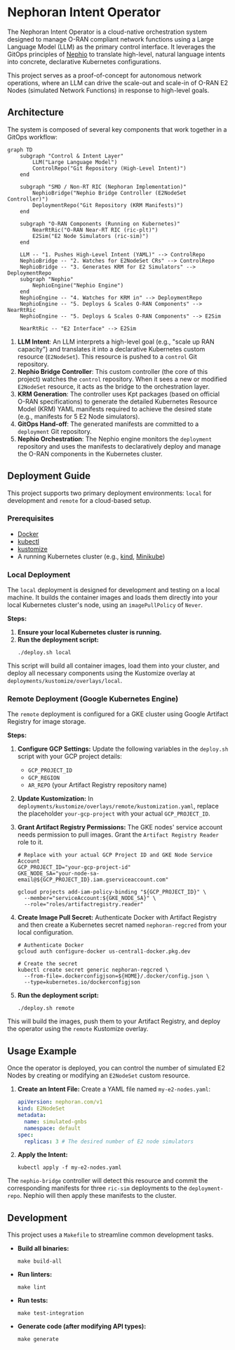 # Nephoran Intent Operator

The Nephoran Intent Operator is a cloud-native orchestration system designed to manage O-RAN compliant network functions using a Large Language Model (LLM) as the primary control interface. It leverages the GitOps principles of [Nephio](https://nephio.org/) to translate high-level, natural language intents into concrete, declarative Kubernetes configurations.

This project serves as a proof-of-concept for autonomous network operations, where an LLM can drive the scale-out and scale-in of O-RAN E2 Nodes (simulated Network Functions) in response to high-level goals.

## Architecture

The system is composed of several key components that work together in a GitOps workflow:

```mermaid
graph TD
    subgraph "Control & Intent Layer"
        LLM("Large Language Model")
        ControlRepo("Git Repository (High-Level Intent)")
    end

    subgraph "SMO / Non-RT RIC (Nephoran Implementation)"
        NephioBridge("Nephio Bridge Controller (E2NodeSet Controller)")
        DeploymentRepo("Git Repository (KRM Manifests)")
    end

    subgraph "O-RAN Components (Running on Kubernetes)"
        NearRtRic("O-RAN Near-RT RIC (ric-plt)")
        E2Sim("E2 Node Simulators (ric-sim)")
    end

    LLM -- "1. Pushes High-Level Intent (YAML)" --> ControlRepo
    NephioBridge -- "2. Watches for E2NodeSet CRs" --> ControlRepo
    NephioBridge -- "3. Generates KRM for E2 Simulators" --> DeploymentRepo
    subgraph "Nephio"
        NephioEngine("Nephio Engine")
    end
    NephioEngine -- "4. Watches for KRM in" --> DeploymentRepo
    NephioEngine -- "5. Deploys & Scales O-RAN Components" --> NearRtRic
    NephioEngine -- "5. Deploys & Scales O-RAN Components" --> E2Sim

    NearRtRic -- "E2 Interface" --> E2Sim
```

1.  **LLM Intent**: An LLM interprets a high-level goal (e.g., "scale up RAN capacity") and translates it into a declarative Kubernetes custom resource (`E2NodeSet`). This resource is pushed to a `control` Git repository.
2.  **Nephio Bridge Controller**: This custom controller (the core of this project) watches the `control` repository. When it sees a new or modified `E2NodeSet` resource, it acts as the bridge to the orchestration layer.
3.  **KRM Generation**: The controller uses Kpt packages (based on official O-RAN specifications) to generate the detailed Kubernetes Resource Model (KRM) YAML manifests required to achieve the desired state (e.g., manifests for 5 E2 Node simulators).
4.  **GitOps Hand-off**: The generated manifests are committed to a `deployment` Git repository.
5.  **Nephio Orchestration**: The Nephio engine monitors the `deployment` repository and uses the manifests to declaratively deploy and manage the O-RAN components in the Kubernetes cluster.

## Deployment Guide

This project supports two primary deployment environments: `local` for development and `remote` for a cloud-based setup.

### Prerequisites

*   [Docker](https://www.docker.com/)
*   [kubectl](https://kubernetes.io/docs/tasks/tools/)
*   [kustomize](https://kustomize.io/)
*   A running Kubernetes cluster (e.g., [kind](https://kind.sigs.k8s.io/), [Minikube](https://minikube.sigs.k8s.io/docs/start/))

### Local Deployment

The `local` deployment is designed for development and testing on a local machine. It builds the container images and loads them directly into your local Kubernetes cluster's node, using an `imagePullPolicy` of `Never`.

**Steps:**

1.  **Ensure your local Kubernetes cluster is running.**
2.  **Run the deployment script:**
    ```shell
    ./deploy.sh local
    ```
This script will build all container images, load them into your cluster, and deploy all necessary components using the Kustomize overlay at `deployments/kustomize/overlays/local`.

### Remote Deployment (Google Kubernetes Engine)

The `remote` deployment is configured for a GKE cluster using Google Artifact Registry for image storage.

**Steps:**

1.  **Configure GCP Settings:**
    Update the following variables in the `deploy.sh` script with your GCP project details:
    *   `GCP_PROJECT_ID`
    *   `GCP_REGION`
    *   `AR_REPO` (your Artifact Registry repository name)

2.  **Update Kustomization:**
    In `deployments/kustomize/overlays/remote/kustomization.yaml`, replace the placeholder `your-gcp-project` with your actual `GCP_PROJECT_ID`.

3.  **Grant Artifact Registry Permissions:**
    The GKE nodes' service account needs permission to pull images. Grant the `Artifact Registry Reader` role to it.
    ```shell
    # Replace with your actual GCP Project ID and GKE Node Service Account
    GCP_PROJECT_ID="your-gcp-project-id"
    GKE_NODE_SA="your-node-sa-email@${GCP_PROJECT_ID}.iam.gserviceaccount.com"

    gcloud projects add-iam-policy-binding "${GCP_PROJECT_ID}" \
      --member="serviceAccount:${GKE_NODE_SA}" \
      --role="roles/artifactregistry.reader"
    ```

4.  **Create Image Pull Secret:**
    Authenticate Docker with Artifact Registry and then create a Kubernetes secret named `nephoran-regcred` from your local configuration.
    ```shell
    # Authenticate Docker
    gcloud auth configure-docker us-central1-docker.pkg.dev

    # Create the secret
    kubectl create secret generic nephoran-regcred \
      --from-file=.dockerconfigjson=${HOME}/.docker/config.json \
      --type=kubernetes.io/dockerconfigjson
    ```

5.  **Run the deployment script:**
    ```shell
    ./deploy.sh remote
    ```
This will build the images, push them to your Artifact Registry, and deploy the operator using the `remote` Kustomize overlay.

## Usage Example

Once the operator is deployed, you can control the number of simulated E2 Nodes by creating or modifying an `E2NodeSet` custom resource.

1.  **Create an Intent File:**
    Create a YAML file named `my-e2-nodes.yaml`:
    ```yaml
    apiVersion: nephoran.com/v1
    kind: E2NodeSet
    metadata:
      name: simulated-gnbs
      namespace: default
    spec:
      replicas: 3 # The desired number of E2 node simulators
    ```

2.  **Apply the Intent:**
    ```shell
    kubectl apply -f my-e2-nodes.yaml
    ```

The `nephio-bridge` controller will detect this resource and commit the corresponding manifests for three `ric-sim` deployments to the `deployment-repo`. Nephio will then apply these manifests to the cluster.

## Development

This project uses a `Makefile` to streamline common development tasks.

*   **Build all binaries:**
    ```shell
    make build-all
    ```
*   **Run linters:**
    ```shell
    make lint
    ```
*   **Run tests:**
    ```shell
    make test-integration
    ```
*   **Generate code (after modifying API types):**
    ```shell
    make generate
    ```
